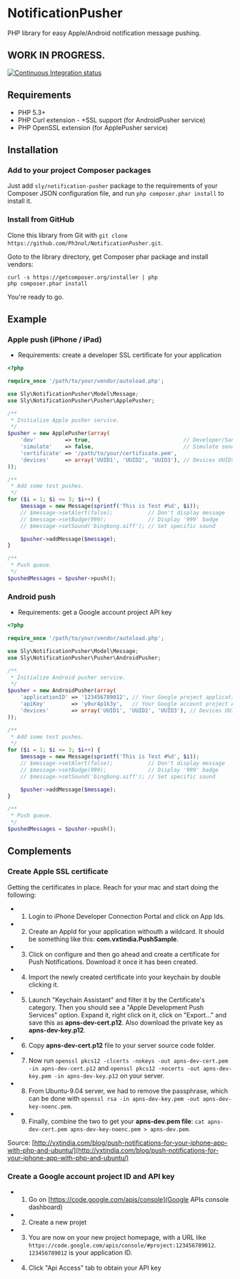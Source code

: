 # NotificationPusher

PHP library for easy Apple/Android notification message pushing.

## WORK IN PROGRESS.

[![Continuous Integration status](https://secure.travis-ci.org/Ph3nol/NotificationPusher.png)](http://travis-ci.org/Ph3nol/NotificationPusher)

## Requirements

* PHP 5.3+
* PHP Curl extension - +SSL support (for AndroidPusher service)
* PHP OpenSSL extension (for ApplePusher service)

## Installation

### Add to your project Composer packages

Just add `sly/notification-pusher` package to the requirements of your Composer JSON configuration file,
and run `php composer.phar install` to install it.

### Install from GitHub

Clone this library from Git with `git clone https://github.com/Ph3nol/NotificationPusher.git`.

Goto to the library directory, get Composer phar package and install vendors:

```
curl -s https://getcomposer.org/installer | php
php composer.phar install
```

You're ready to go.

## Example

### Apple push (iPhone / iPad)

* Requirements: create a developer SSL certificate for your application

``` php
<?php

require_once '/path/to/your/vendor/autoload.php';

use Sly\NotificationPusher\Model\Message;
use Sly\NotificationPusher\Pusher\ApplePusher;

/**
 * Initialize Apple pusher service.
 */
$pusher = new ApplePusher(array(
    'dev'         => true,                             // Developer/Sandbox mode enabled (default: false)
    'simulate'    => false,                            // Simulate sendings (default: false)
    'certificate' => '/path/to/your/certificate.pem',
    'devices'     => array('UUID1', 'UUID2', 'UUID3'), // Devices UUIDs (Apple Device Tokens)
));

/**
 * Add some test pushes.
 */
for ($i = 1; $i <= 3; $i++) {
    $message = new Message(sprintf('This is Test #%d', $i));
    // $message->setAlert(false);           // Don't display message
    // $message->setBadge(999);             // Display '999' badge
    // $message->setSound('bingbong.aiff'); // Set specific sound

    $pusher->addMessage($message);
}

/**
 * Push queue.
 */
$pushedMessages = $pusher->push();

```

### Android push

* Requirements: get a Google account project API key

``` php
<?php

require_once '/path/to/your/vendor/autoload.php';

use Sly\NotificationPusher\Model\Message;
use Sly\NotificationPusher\Pusher\AndroidPusher;

/**
 * Initialize Android pusher service.
 */
$pusher = new AndroidPusher(array(
    'applicationID' => '123456789012', // Your Google project application ID
    'apiKey'        => 'y0ur4p1k3y',   // Your Google account project API key
    'devices'       => array('UUID1', 'UUID2', 'UUID3'), // Devices UUIDs (Register IDs)
));

/**
 * Add some test pushes.
 */
for ($i = 1; $i <= 3; $i++) {
    $message = new Message(sprintf('This is Test #%d', $i));
    // $message->setAlert(false);           // Don't display message
    // $message->setBadge(999);             // Display '999' badge
    // $message->setSound('bingbong.aiff'); // Set specific sound

    $pusher->addMessage($message);
}

/**
 * Push queue.
 */
$pushedMessages = $pusher->push();

```

## Complements

### Create Apple SSL certificate

Getting the certificates in place. Reach for your mac and start doing the following:

* 1. Login to iPhone Developer Connection Portal and click on App Ids.
* 2. Create an AppId for your application withouth a wildcard. It should be something like this: **com.vxtindia.PushSample**.
* 3. Click on configure and then go ahead and create a certificate for Push Notifications. Download it once it has been created.
* 4. Import the newly created certificate into your keychain by double clicking it.
* 5. Launch "Keychain Assistant" and filter it by the Certificate's category. Then you should see a "Apple Development Push Services" option. Expand it, right click on it, click on "Export..." and save this as **apns-dev-cert.p12**. Also download the private key as **apns-dev-key.p12**.
* 6. Copy **apns-dev-cert.p12** file to your server source code folder.
* 7. Now run `openssl pkcs12 -clcerts -nokeys -out apns-dev-cert.pem -in apns-dev-cert.p12` and `openssl pkcs12 -nocerts -out apns-dev-key.pem -in apns-dev-key.p12` on your server.
* 8. From Ubuntu-9.04 server, we had to remove the passphrase, which can be done with `openssl rsa -in apns-dev-key.pem -out apns-dev-key-noenc.pem`.
* 9. Finally, combine the two to get your **apns-dev.pem file**: `cat apns-dev-cert.pem apns-dev-key-noenc.pem > apns-dev.pem`.

Source: [http://vxtindia.com/blog/push-notifications-for-your-iphone-app-with-php-and-ubuntu/](http://vxtindia.com/blog/push-notifications-for-your-iphone-app-with-php-and-ubuntu/)

### Create a Google account project ID and API key

* 1. Go on [https://code.google.com/apis/console](Google APIs console dashboard)
* 2. Create a new projet
* 3. You are now on your new project homepage, with a URL like `https://code.google.com/apis/console/#project:123456789012`. `123456789012` is your application ID.
* 4. Click "Api Access" tab to obtain your API key